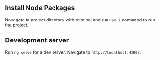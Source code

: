## Install Node Packages

Navegate to project directory with terminal and run `npm i` command to run the project.

## Development server

Run `ng serve` for a dev server. Navigate to `http://localhost:4200/`. 